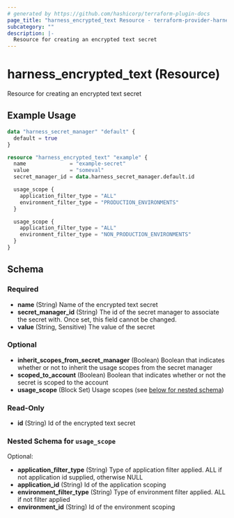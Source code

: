 ```yaml
---
# generated by https://github.com/hashicorp/terraform-plugin-docs
page_title: "harness_encrypted_text Resource - terraform-provider-harness"
subcategory: ""
description: |-
  Resource for creating an encrypted text secret
---
```


# harness_encrypted_text (Resource)

Resource for creating an encrypted text secret

## Example Usage

```terraform
data "harness_secret_manager" "default" {
  default = true
}

resource "harness_encrypted_text" "example" {
  name              = "example-secret"
  value             = "someval"
  secret_manager_id = data.harness_secret_manager.default.id

  usage_scope {
    application_filter_type = "ALL"
    environment_filter_type = "PRODUCTION_ENVIRONMENTS"
  }

  usage_scope {
    application_filter_type = "ALL"
    environment_filter_type = "NON_PRODUCTION_ENVIRONMENTS"
  }
}
```

<!-- schema generated by tfplugindocs -->
## Schema

### Required

- **name** (String) Name of the encrypted text secret
- **secret_manager_id** (String) The id of the secret manager to associate the secret with. Once set, this field cannot be changed.
- **value** (String, Sensitive) The value of the secret

### Optional

- **inherit_scopes_from_secret_manager** (Boolean) Boolean that indicates whether or not to inherit the usage scopes from the secret manager
- **scoped_to_account** (Boolean) Boolean that indicates whether or not the secret is scoped to the account
- **usage_scope** (Block Set) Usage scopes (see [below for nested schema](#nestedblock--usage_scope))

### Read-Only

- **id** (String) Id of the encrypted text secret

<a id="nestedblock--usage_scope"></a>
### Nested Schema for `usage_scope`

Optional:

- **application_filter_type** (String) Type of application filter applied. ALL if not application id supplied, otherwise NULL
- **application_id** (String) Id of the application scoping
- **environment_filter_type** (String) Type of environment filter applied. ALL if not filter applied
- **environment_id** (String) Id of the environment scoping



